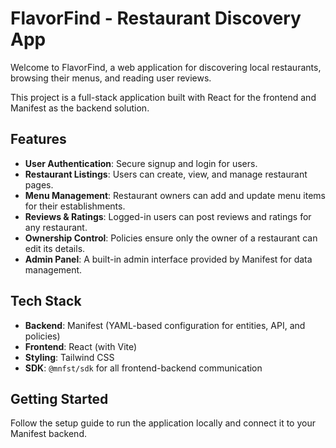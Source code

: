 # FlavorFind - Restaurant Discovery App

Welcome to FlavorFind, a web application for discovering local restaurants, browsing their menus, and reading user reviews.

This project is a full-stack application built with React for the frontend and Manifest as the backend solution.

## Features

- **User Authentication**: Secure signup and login for users.
- **Restaurant Listings**: Users can create, view, and manage restaurant pages.
- **Menu Management**: Restaurant owners can add and update menu items for their establishments.
- **Reviews & Ratings**: Logged-in users can post reviews and ratings for any restaurant.
- **Ownership Control**: Policies ensure only the owner of a restaurant can edit its details.
- **Admin Panel**: A built-in admin interface provided by Manifest for data management.

## Tech Stack

- **Backend**: Manifest (YAML-based configuration for entities, API, and policies)
- **Frontend**: React (with Vite)
- **Styling**: Tailwind CSS
- **SDK**: `@mnfst/sdk` for all frontend-backend communication

## Getting Started

Follow the setup guide to run the application locally and connect it to your Manifest backend.
